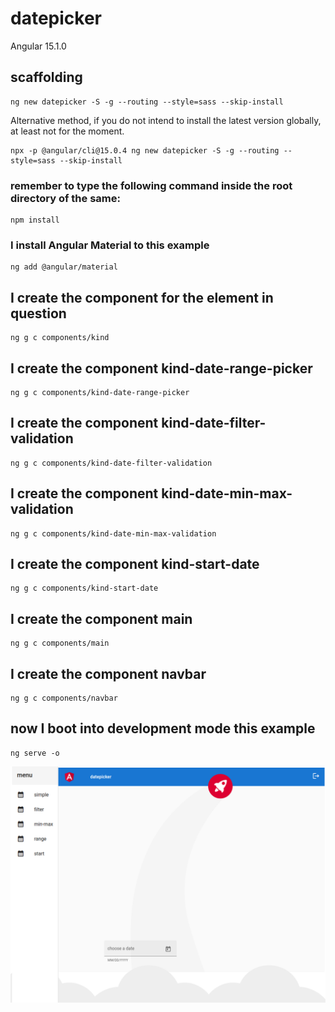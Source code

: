 # datepicker

Angular 15.1.0

## scaffolding

```shell
ng new datepicker -S -g --routing --style=sass --skip-install
```

Alternative method, if you do not intend to install the latest version globally, at least not for the moment.

```shell
npx -p @angular/cli@15.0.4 ng new datepicker -S -g --routing --style=sass --skip-install
```

### remember to type the following command inside the root directory of the same:

```shell
npm install
```

### I install Angular Material to this example

```shell
ng add @angular/material
```

## I create the component for the element in question

```shell
ng g c components/kind
```

## I create the component kind-date-range-picker

```shell
ng g c components/kind-date-range-picker
```

## I create the component kind-date-filter-validation

```shell
ng g c components/kind-date-filter-validation
```

## I create the component kind-date-min-max-validation

```shell
ng g c components/kind-date-min-max-validation
```

## I create the component kind-start-date

```shell
ng g c components/kind-start-date
```

## I create the component main

```shell
ng g c components/main
```

## I create the component navbar

```shell
ng g c components/navbar
```

## now I boot into development mode this example

```shell
ng serve -o
```

![datepicker screenshot](https://github.com/paolomococci/angular-exercises-workshop/blob/main/screenshots/datepicker_2022-07-03.png)
